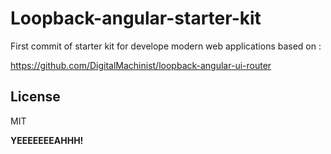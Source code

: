 # Loopback-angular-starter-kit

First commit of starter kit for develope modern web applications based on :

https://github.com/DigitalMachinist/loopback-angular-ui-router




License
----

MIT


**YEEEEEEEAHHH!**




